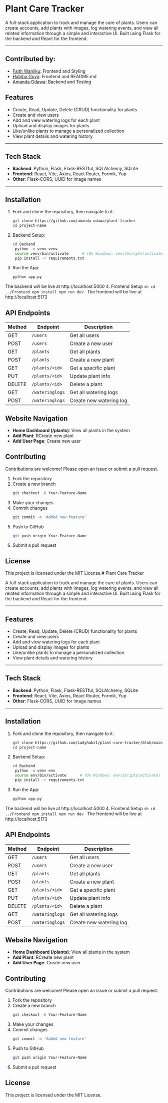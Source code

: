 #  Plant Care Tracker

A full-stack application to track and manage the care of plants. Users can create accounts, add plants with images, log watering events, and view all related information through a simple and interactive UI. Built using Flask for the backend and React for the frontend.

---

## Contributed by:
- [Faith Wanjiku](https://github.com/wanjiku8): Frontend and Styling 
- [Habiba Guyo](https://github.com/Ladyhabz1): Frontend and README.md
- [Amanda Odawa](https://github.com/amanda-odawa): Backend and Testing

##  Features

-  Create, Read, Update, Delete (CRUD) functionality for plants
-  Create and view users
-  Add and view watering logs for each plant
-  Upload and display images for plants
-  Like/unlike plants to manage a personalized collection
-  View plant details and watering history

---

##  Tech Stack

- **Backend**: Python, Flask, Flask-RESTful, SQLAlchemy, SQLite
- **Frontend**: React, Vite, Axios, React Router, Formik, Yup
- **Other**: Flask-CORS, UUID for image names

---

## Installation
1. Fork and clone the repository, then navigate to it:
   ```sh
   git clone https://github.com/amanda-odawa/plant-tracker
   cd project-name
   ```
2. Backend Setup:
   ```sh
   cd Backend
    python -m venv venv
    source venv/bin/activate      # (On Windows: venv\Scripts\activate)
    pip install -r requirements.txt
    ```
3. Run the App:
   ```sh
   python app.py
   ```
The backend will be live at http://localhost:5000
4. Frontend Setup
    ```sh
    cd ../Frontend
    npm install
    npm run dev
    ```
The frontend will be live at http://localhost:5173


## API Endpoints
| Method    | Endpoint                | Description                 |
|-----------|-------------------------|-----------------------------|
| GET       | `/users`                | Get all users               |
| POST      | `/users`                | Create a new user           |  
| GET       | `/plants`               | Get all plants              |
| POST      | `/plants`               | Create a new plant          |
| GET       | `/plants/<id>`          | Get a specific plant        |
| PUT       | `/plants/<id>`          | Update plant info           |
| DELETE    | `/plants/<id>`          | Delete a plant              |
| GET       | `/wateringlogs`         | Get all watering logs       |
| POST      | `/wateringlogs`         | Create new watering log     |

## Website Navigation
- **Home Dashboard (/plants)**: View all plants in the system
- **Add Plant**: RCreate new plant
- **Add User Page**: Create new user

## Contributing
Contributions are welcome! Please open an issue or submit a pull request.
1. Fork the repository
2. Create a new branch 
    ```sh
    git checkout -b Your-Feature-Name
    ```
3. Make your changes
4. Commit changes 
    ```sh
    git commit -m 'Added new feature'
    ```
5. Push to GitHub 
    ```sh
    git push origin Your-Feature-Name
    ```
6. Submit a pull request

## License
This project is licensed under the MIT License.#  Plant Care Tracker

A full-stack application to track and manage the care of plants. Users can create accounts, add plants with images, log watering events, and view all related information through a simple and interactive UI. Built using Flask for the backend and React for the frontend.

---

##  Features

-  Create, Read, Update, Delete (CRUD) functionality for plants
-  Create and view users
-  Add and view watering logs for each plant
-  Upload and display images for plants
-  Like/unlike plants to manage a personalized collection
-  View plant details and watering history

---

##  Tech Stack

- **Backend**: Python, Flask, Flask-RESTful, SQLAlchemy, SQLite
- **Frontend**: React, Vite, Axios, React Router, Formik, Yup
- **Other**: Flask-CORS, UUID for image names

---

## Installation
1. Fork and clone the repository, then navigate to it:
   ```sh
   git clone https://github.com/Ladyhabz1/plant-care-tracker/blob/main/README.md
   cd project-name
   ```
2. Backend Setup:
   ```sh
   cd Backend
    python -m venv env
    source env/bin/activate      # (On Windows: env\Scripts\activate)
    pip install -r requirements.txt
    ```
3. Run the App:
   ```sh
   python app.py
   ```
The backend will be live at http://localhost:5000
4. Frontend Setup
    ```sh
    cd ../Frontend
    npm install
    npm run dev
    ```
The frontend will be live at http://localhost:5173


## API Endpoints
| Method    | Endpoint                | Description                 |
|-----------|-------------------------|-----------------------------|
| GET       | `/users`                | Get all users               |
| POST      | `/users`                | Create a new user           |  
| GET       | `/plants`               | Get all plants              |
| POST      | `/plants`               | Create a new plant          |
| GET       | `/plants/<id>`          | Get a specific plant        |
| PUT       | `/plants/<id>`          | Update plant info           |
| DELETE    | `/plants/<id>`          | Delete a plant              |
| GET       | `/wateringlogs`         | Get all watering logs       |
| POST      | `/wateringlogs`         | Create new watering log     |

## Website Navigation
- **Home Dashboard (/plants)**: View all plants in the system
- **Add Plant**: RCreate new plant
- **Add User Page**: Create new user

## Contributing
Contributions are welcome! Please open an issue or submit a pull request.
1. Fork the repository
2. Create a new branch 
    ```sh
    git checkout -b Your-Feature-Name
    ```
3. Make your changes
4. Commit changes 
    ```sh
    git commit -m 'Added new feature'
    ```
5. Push to GitHub 
    ```sh
    git push origin Your-Feature-Name
    ```
6. Submit a pull request

## License
This project is licensed under the MIT License.
